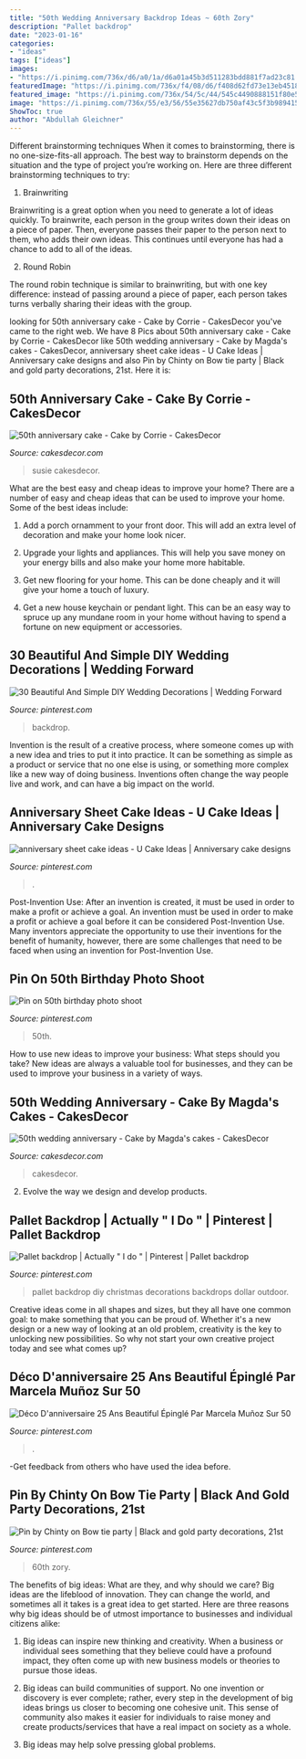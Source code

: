 ```yaml
---
title: "50th Wedding Anniversary Backdrop Ideas ~ 60th Zory"
description: "Pallet backdrop"
date: "2023-01-16"
categories:
- "ideas"
tags: ["ideas"]
images:
- "https://i.pinimg.com/736x/d6/a0/1a/d6a01a45b3d511283bdd881f7ad23c81.jpg"
featuredImage: "https://i.pinimg.com/736x/f4/08/d6/f408d62fd73e13eb451860d311d13752--pallet-backdrop-pallet-projects.jpg?b=t"
featured_image: "https://i.pinimg.com/736x/54/5c/44/545c4490888151f80e59c037f2f97271.jpg"
image: "https://i.pinimg.com/736x/55/e3/56/55e35627db750af43c5f3b98941541ae.jpg"
ShowToc: true
author: "Abdullah Gleichner"
---
```



Different brainstorming techniques
When it comes to brainstorming, there is no one-size-fits-all approach. The best way to brainstorm depends on the situation and the type of project you’re working on. Here are three different brainstorming techniques to try:
1. Brainwriting

Brainwriting is a great option when you need to generate a lot of ideas quickly. To brainwrite, each person in the group writes down their ideas on a piece of paper. Then, everyone passes their paper to the person next to them, who adds their own ideas. This continues until everyone has had a chance to add to all of the ideas.

2. Round Robin

The round robin technique is similar to brainwriting, but with one key difference: instead of passing around a piece of paper, each person takes turns verbally sharing their ideas with the group.

	

		
looking for 50th anniversary cake - Cake by Corrie - CakesDecor you've came to the right web. We have 8 Pics about 50th anniversary cake - Cake by Corrie - CakesDecor like 50th wedding anniversary - Cake by Magda&#039;s cakes - CakesDecor, anniversary sheet cake ideas - U Cake Ideas | Anniversary cake designs and also Pin by Chinty on Bow tie party | Black and gold party decorations, 21st. Here it is:
		
    
## 50th Anniversary Cake - Cake By Corrie - CakesDecor

<img loading=lazy src="https://pic.cakesdecor.com/m/h3n8kqja64owf8dwoxnw.jpg" onerror="this.onerror=null;this.src='https://tse3.mm.bing.net/th?id=OIP.mCv77YtL9lNKPdVvBZllWgHaJ3&amp;pid=15.1';" alt="50th anniversary cake - Cake by Corrie - CakesDecor">

_Source: cakesdecor.com_

>susie cakesdecor. 

	

What are the best easy and cheap ideas to improve your home?
There are a number of easy and cheap ideas that can be used to improve your home. Some of the best ideas include:
1. Add a porch ornamment to your front door. This will add an extra level of decoration and make your home look nicer.

2. Upgrade your lights and appliances. This will help you save money on your energy bills and also make your home more habitable.

3. Get new flooring for your home. This can be done cheaply and it will give your home a touch of luxury.

4. Get a new house keychain or pendant light. This can be an easy way to spruce up any mundane room in your home without having to spend a fortune on new equipment or accessories.

    
## 30 Beautiful And Simple DIY Wedding Decorations | Wedding Forward

<img loading=lazy src="https://i.pinimg.com/736x/d6/a0/1a/d6a01a45b3d511283bdd881f7ad23c81.jpg" onerror="this.onerror=null;this.src='https://tse2.mm.bing.net/th?id=OIP.7Ys5J4Rork6MRYmUonu7IQHaK8&amp;pid=15.1';" alt="30 Beautiful And Simple DIY Wedding Decorations | Wedding Forward">

_Source: pinterest.com_

>backdrop. 

	

Invention is the result of a creative process, where someone comes up with a new idea and tries to put it into practice. It can be something as simple as a product or service that no one else is using, or something more complex like a new way of doing business. Inventions often change the way people live and work, and can have a big impact on the world.

    
## Anniversary Sheet Cake Ideas - U Cake Ideas | Anniversary Cake Designs

<img loading=lazy src="https://i.pinimg.com/736x/5a/cc/88/5acc8878b13820a1bebd6f341a609c90--simple-anniversary-cakes-sheet-cakes.jpg" onerror="this.onerror=null;this.src='https://tse3.mm.bing.net/th?id=OIP.klkeVkbvRFPKxOSwvM_UwgHaJ-&amp;pid=15.1';" alt="anniversary sheet cake ideas - U Cake Ideas | Anniversary cake designs">

_Source: pinterest.com_

>. 

	

Post-Invention Use: After an invention is created, it must be used in order to make a profit or achieve a goal.
An invention must be used in order to make a profit or achieve a goal before it can be considered Post-Invention Use. Many inventors appreciate the opportunity to use their inventions for the benefit of humanity, however, there are some challenges that need to be faced when using an invention for Post-Invention Use.

    
## Pin On 50th Birthday Photo Shoot

<img loading=lazy src="https://i.pinimg.com/736x/54/5c/44/545c4490888151f80e59c037f2f97271.jpg" onerror="this.onerror=null;this.src='https://tse4.mm.bing.net/th?id=OIP.A2XUfWYq5QNz-Iq-vc2XCAHaLH&amp;pid=15.1';" alt="Pin on 50th birthday photo shoot">

_Source: pinterest.com_

>50th. 

	

How to use new ideas to improve your business: What steps should you take?
New ideas are always a valuable tool for businesses, and they can be used to improve your business in a variety of ways.

    
## 50th Wedding Anniversary - Cake By Magda&#039;s Cakes - CakesDecor

<img loading=lazy src="https://pic.cakesdecor.com/m/akmthqh5tpuriaoxlanp.jpg" onerror="this.onerror=null;this.src='https://tse3.mm.bing.net/th?id=OIP.27vGon5uVXj1vJz6L9jakgHaLE&amp;pid=15.1';" alt="50th wedding anniversary - Cake by Magda&#039;s cakes - CakesDecor">

_Source: cakesdecor.com_

>cakesdecor. 

	

2. Evolve the way we design and develop products.

    
## Pallet Backdrop | Actually &quot; I Do &quot; | Pinterest | Pallet Backdrop

<img loading=lazy src="https://i.pinimg.com/736x/f4/08/d6/f408d62fd73e13eb451860d311d13752--pallet-backdrop-pallet-projects.jpg?b=t" onerror="this.onerror=null;this.src='https://tse2.mm.bing.net/th?id=OIP.zOiEkrK_qHCxC-7vq6CC3AHaJ4&amp;pid=15.1';" alt="Pallet backdrop | Actually &quot; I do &quot; | Pinterest | Pallet backdrop">

_Source: pinterest.com_

>pallet backdrop diy christmas decorations backdrops dollar outdoor. 

	

Creative ideas come in all shapes and sizes, but they all have one common goal: to make something that you can be proud of. Whether it's a new design or a new way of looking at an old problem, creativity is the key to unlocking new possibilities. So why not start your own creative project today and see what comes up?

    
## Déco D&#039;anniversaire 25 Ans Beautiful Épinglé Par Marcela Muñoz Sur 50

<img loading=lazy src="https://i.pinimg.com/736x/55/e3/56/55e35627db750af43c5f3b98941541ae.jpg" onerror="this.onerror=null;this.src='https://tse3.mm.bing.net/th?id=OIP.lHuRGyun52o8C19NY4iJAAHaHa&amp;pid=15.1';" alt="Déco D&#039;anniversaire 25 Ans Beautiful Épinglé Par Marcela Muñoz Sur 50">

_Source: pinterest.com_

>. 

	

-Get feedback from others who have used the idea before.

    
## Pin By Chinty On Bow Tie Party | Black And Gold Party Decorations, 21st

<img loading=lazy src="https://i.pinimg.com/736x/3f/0a/49/3f0a49a3f52ab5a28e390feebde7ce77.jpg" onerror="this.onerror=null;this.src='https://tse2.mm.bing.net/th?id=OIP.xnqWAWeqVx8BVS58ZP3RDAHaFj&amp;pid=15.1';" alt="Pin by Chinty on Bow tie party | Black and gold party decorations, 21st">

_Source: pinterest.com_

>60th zory. 

	

The benefits of big ideas: What are they, and why should we care?
Big ideas are the lifeblood of innovation. They can change the world, and sometimes all it takes is a great idea to get started. Here are three reasons why big ideas should be of utmost importance to businesses and individual citizens alike: 
1) Big ideas can inspire new thinking and creativity. When a business or individual sees something that they believe could have a profound impact, they often come up with new business models or theories to pursue those ideas. 

2) Big ideas can build communities of support. No one invention or discovery is ever complete; rather, every step in the development of big ideas brings us closer to becoming one cohesive unit. This sense of community also makes it easier for individuals to raise money and create products/services that have a real impact on society as a whole. 

3) Big ideas may help solve pressing global problems.

